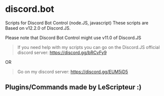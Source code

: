 # discord.bot
Scripts for Discord Bot Control (node.JS, javascript)
These scripts are Based on v12.2.0 of Discord.JS.

Please note that Discord Bot Control might use v11.0 of Discord.JS
> If you need help with my scripts you can go on the Discord.JS official discord server: https://discord.gg/bRCvFy9

OR

> Go on my discord server: https://discord.gg/EUM5jD5

Plugins/Commands made by LeScripteur :)
------
